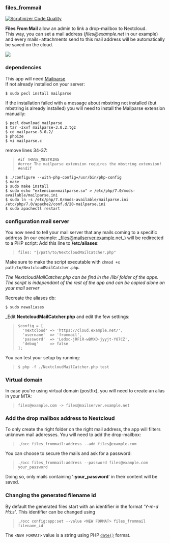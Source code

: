 ### files_frommail

[![Scrutinizer Code Quality](https://scrutinizer-ci.com/g/nextcloud/files_frommail/badges/quality-score.png?b=master)](https://scrutinizer-ci.com/g/nextcloud/files_frommail/?branch=master)

**Files From Mail** allow an admin to link a drop-mailbox to Nextcloud.   
This way, you can set a mail address (_files@example.net_ in our example) and every mails+attachments send to this mail address will be automatically be saved on the cloud.



![](https://raw.githubusercontent.com/nextcloud/files_frommail/master/screenshots/v0.1.0.png)


### dependencies

This app will need [Mailparse](http://php.net/manual/en/book.mailparse.php)  
If not already installed on your server:

```
$ sudo pecl install mailparse
```

If the installation failed with a message about mbstring not installed (but mbstring is already installed) you will need to install the	Mailparse extension manually:

```
$ pecl download mailparse
$ tar -zxvf mailparse-3.0.2.tgz
$ cd mailparse-3.0.2/
$ phpize
$ vi mailparse.c
```

remove lines 34-37:
>     #if !HAVE_MBSTRING                                                                                                                                                                    
>     #error The mailparse extension requires the mbstring extension!                                                                                                                       
>     #endif                          

```
$ ./configure --with-php-config=/usr/bin/php-config
$ make
$ sudo make install
$ sudo echo "extension=mailparse.so" > /etc/php/7.0/mods-available/mailparse.ini
$ sudo ln -s /etc/php/7.0/mods-available/mailparse.ini /etc/php/7.0/apache2/conf.d/20-mailparse.ini
$ sudo apachectl restart
```



### configuration mail server

You now need to tell your mail server that any mails coming to a specific address (in our example: _files@mailserver.example.net_) will be redirected to a PHP script:
Add this line to **/etc/aliases**:

>     files: "|/path/to/NextcloudMailCatcher.php"

Make sure to make the script executable with `chmod +x path/to/NextcloudMailCatcher.php`.

_The NextcloudMailCatcher.php can be find in the /lib/ folder of the apps. The script is independant of the rest of the app and can be copied alone on your mail server_  

Recreate the aliases db:
```
$ sudo newaliases
```

_Edit **NextcloudMailCatcher.php** and edit the few settings:


>     $config = [
>       'nextcloud' => 'https://cloud.example.net/',
>       'username'  => 'frommail',
>       'password'  => 'Ledxc-jRFiR-wBMXD-jyyjt-Y87CZ',
>       'debug'     => false
>     ];


You can test your setup by running:

>     $ php -f ./NextcloudMailCatcher.php test



### Virtual domain

In case you're using virtual domain (postfix), you will need to create an alias in your MTA: 

>     files@example.com -> files@mailserver.example.net 



### Add the drop mailbox address to Nextcloud

To only create the right folder on the right mail address, the app will filters unknown mail addresses. You will need to add the drop-mailbox:

>     ./occ files_frommail:address --add files@example.com

You can choose to secure the mails and ask for a password:

>     ./occ files_frommail:address --password files@example.com your_password

Doing so, only mails containing '**:your_password**' in their content will be saved.

### Changing the generated filename id

By default the generated files start with an identifier in the format *'Y-m-d H:i:s'*. This identifier can be changed using 

>     ./occ config:app:set --value <NEW FORMAT> files_frommail filename_id
  
The `<NEW FORMAT>` value is a string using PHP [`date()`](https://www.php.net/manual/en/function.date.php) format.

